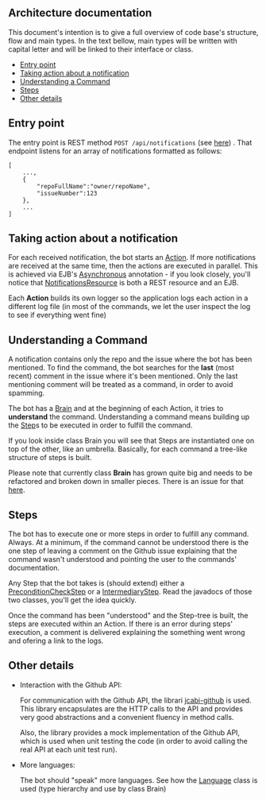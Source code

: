 ## Architecture documentation

This document's intention is to give a full overview of code base's structure, flow and main types.
In the text bellow, main types will be written with capital letter and will be linked to their interface or class.

 * [Entry point](#entry-point)
 * [Taking action about a notification](#taking-action-about-a-notification)
 * [Understanding a Command](#understanding-a-command)
 * [Steps](#steps)
 * [Other details](#other-details)
 
## Entry point

The entry point is REST method ``POST /api/notifications`` (see [here](https://github.com/opencharles/charles-rest/blob/master/src/main/java/com/amihaiemil/charles/rest/NotificationsResource.java#L98)) .
That endpoint listens for an array of notifications formatted as follows:

```
[
    ...,
    {
        "repoFullName":"owner/repoName",
        "issueNumber":123
    },
    ...
]
```

## Taking action about a notification

For each received notification, the bot starts an [Action](https://github.com/opencharles/charles-rest/blob/master/src/main/java/com/amihaiemil/charles/github/Action.java). If more notifications are received at the same time, then the actions are executed in parallel.
This is achieved via EJB's [Asynchronous](http://docs.oracle.com/javaee/6/tutorial/doc/gkkqg.html) annotation - if you look closely, you'll notice that [NotificationsResource](https://github.com/opencharles/charles-rest/blob/master/src/main/java/com/amihaiemil/charles/rest/NotificationsResource.java) is both a REST resource and an EJB.

Each **Action** builds its own logger so the application logs each action in a different log file (in most of the commands, we let the user inspect the log to see if everything
went fine)

## Understanding a Command

A notification contains only the repo and the issue where the bot has been mentioned. To find the command, the bot searches for the **last** (most recent) comment in the issue
where it's been mentioned. Only the last mentioning comment will be treated as a command, in order to avoid spamming.

The bot has a [Brain](https://github.com/opencharles/charles-rest/blob/master/src/main/java/com/amihaiemil/charles/github/Brain.java) and at the beginning of each Action, it tries to **understand** the command.
Understanding a command means building up the [Step](https://github.com/opencharles/charles-rest/blob/master/src/main/java/com/amihaiemil/charles/github/Step.java)s to be executed in order to fulfill the command.

If you look inside class Brain you will see that Steps are instantiated one on top of the other, like an umbrella. Basically, for each command a tree-like structure of steps is built.

Please note that currently class **Brain** has grown quite big and needs to be refactored and broken down in smaller pieces.
There is an issue for that [here](https://github.com/opencharles/charles-rest/issues/155).


## Steps

The bot has to execute one or more steps in order to fulfill any command. Always. At a minimum, if the command cannot be understood there is the one step of leaving a comment on the Github issue explaining
that the command wasn't understood and pointing the user to the commands' documentation.

Any Step that the bot takes is (should extend) either a [PreconditionCheckStep](https://github.com/opencharles/charles-rest/blob/master/src/main/java/com/amihaiemil/charles/github/PreconditionCheckStep.java) or a [IntermediaryStep](https://github.com/opencharles/charles-rest/blob/master/src/main/java/com/amihaiemil/charles/github/IntermediaryStep.java). Read the javadocs of those two classes, you'll get the idea quickly.

Once the command has been "understood" and the Step-tree is built, the steps are executed within an Action.
If there is an error during steps' execution, a comment is delivered explaining the something went wrong and ofering a link to the logs.

## Other details

 * Interaction with the Github API:

    For communication with the Github API, the librari [jcabi-github](https://github.com/jcabi/jcabi-github) is used.
    This library encapsulates are the HTTP calls to the API and provides very good abstractions and a convenient fluency in method calls.

    Also, the library provides a mock implementation of the Github API, which is used when unit testing the code (in order to avoid calling the
    real API at each unit test run).
 * More languages:

    The bot should "speak" more languages. See how the [Language](https://github.com/opencharles/charles-rest/blob/master/src/main/java/com/amihaiemil/charles/github/Language.java)
    class is used (type hierarchy and use by class Brain)

